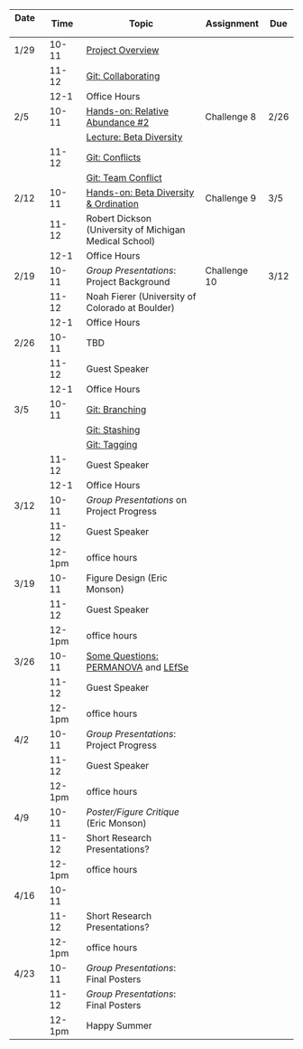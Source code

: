 | Date     | Time   | Topic                                                                                                          | Assignment   | Due  |
|----------|--------|----------------------------------------------------------------------------------------------------------------|--------------|------|
| 1/29     | 10-11  | [Project Overview](lectures/project_overview.md)                                                               |              |      |
|          | 11-12  | [Git: Collaborating](lessons/git_lessons/040_git_overview.md#collaborating)                                    |              |      |
|          | 12-1   | Office Hours                                                                                                   |              |      |
| 2/5      | 10-11  | [Hands-on: Relative Abundance \#2](lessons/relative_abundance.md#other-ways-to-prune-taxa)                     | Challenge 8  | 2/26 |
|          |        | [Lecture: Beta Diversity](lectures/statistical_analysis_2.pdf)                                                 |              |      |
|          | 11-12  | [Git: Conflicts](lessons/git_lessons/git_conflicts.md)                                                         |              |      |
|          |        | [Git: Team Conflict](lessons/git_lessons/git_team_exercise.md)                                                 |              |      |
| 2/12     | 10-11  | [Hands-on: Beta Diversity & Ordination](lessons/ordination.md)                                                 | Challenge 9  | 3/5  |
|          | 11-12  | Robert Dickson (University of Michigan Medical School)                                                         |              |      |
|          | 12-1   | Office Hours                                                                                                   |              |      |
| 2/19     | 10-11  | *Group Presentations*: Project Background                                                                      | Challenge 10 | 3/12 |
|          | 11-12  | Noah Fierer (University of Colorado at Boulder)                                                                |              |      |
|          | 12-1   | Office Hours                                                                                                   |              |      |
| 2/26     | 10-11  | TBD                                                                                                            |              |      |
|          | 11-12  | Guest Speaker                                                                                                  |              |      |
|          | 12-1   | Office Hours                                                                                                   |              |      |
| 3/5      | 10-11  | [Git: Branching](https://git-scm.com/book/en/v2/Git-Branching-Basic-Branching-and-Merging)                     |              |      |
|          |        | [Git: Stashing](https://git-scm.com/book/en/v2/Git-Tools-Stashing-and-Cleaning)                                |              |      |
|          |        | [Git: Tagging](https://git-scm.com/book/en/v2/Git-Basics-Tagging)                                              |              |      |
|          | 11-12  | Guest Speaker                                                                                                  |              |      |
|          | 12-1   | Office Hours                                                                                                   |              |      |
| 3/12     | 10-11  | *Group Presentations* on Project Progress                                                                      |              |      |
|          | 11-12  | Guest Speaker                                                                                                  |              |      |
|          | 12-1pm | office hours                                                                                                   |              |      |
| 3/19     | 10-11  | Figure Design (Eric Monson)                                                                                    |              |      |
|          | 11-12  | Guest Speaker                                                                                                  |              |      |
|          | 12-1pm | office hours                                                                                                   |              |      |
| 3/26     | 10-11  | [Some Questions:](lectures/some_questions.pdf) [PERMANOVA](lessons/permanova.md) and [LEfSe](lessons/lefse.md) |              |      |
|          | 11-12  | Guest Speaker                                                                                                  |              |      |
|          | 12-1pm | office hours                                                                                                   |              |      |
| 4/2      | 10-11  | *Group Presentations*: Project Progress                                                                        |              |      |
|          | 11-12  | Guest Speaker                                                                                                  |              |      |
|          | 12-1pm | office hours                                                                                                   |              |      |
| 4/9      | 10-11  | *Poster/Figure Critique* (Eric Monson)                                                                         |              |      |
|          | 11-12  | Short Research Presentations?                                                                                  |              |      |
|          | 12-1pm | office hours                                                                                                   |              |      |
| 4/16     | 10-11  |                                                                                                                |              |      |
|          | 11-12  | Short Research Presentations?                                                                                  |              |      |
|          | 12-1pm | office hours                                                                                                   |              |      |
| 4/23     | 10-11  | *Group Presentations*: Final Posters                                                                           |              |      |
|          | 11-12  | *Group Presentations*: Final Posters                                                                           |              |      |
|          | 12-1pm | Happy Summer                                                                                                   |              |      |
